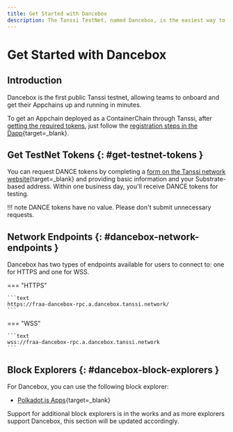 ```yaml
---
title: Get Started with Dancebox
description: The Tanssi TestNet, named Dancebox, is the easiest way to get started with the Tanssi Network. Follow this tutorial to connect to the TestNet.
---
```


# Get Started with Dancebox

## Introduction

Dancebox is the first public Tanssi testnet, allowing teams to onboard and get their Appchains up and running in minutes.

To get an Appchain deployed as a ContainerChain through Tanssi, after [getting the required tokens](#get-testnet-tokens), just follow the [registration steps in the Dapp](/builders/deploy-manage/dapp/deploy/){target=_blank}.

## Get TestNet Tokens {: #get-testnet-tokens }

You can request DANCE tokens by completing a [form on the Tanssi network website](https://www.tanssi.network/claim-dance-tokens){target=_blank} and providing basic information and your Substrate-based address. Within one business day, you'll receive DANCE tokens for testing.

!!! note
    DANCE tokens have no value. Please don't submit unnecessary requests.

## Network Endpoints {: #dancebox-network-endpoints }

Dancebox has two types of endpoints available for users to connect to: one for HTTPS and one for WSS.

=== "HTTPS"

    ```text
    https://fraa-dancebox-rpc.a.dancebox.tanssi.network/
    ```

=== "WSS"

    ```text
    wss://fraa-dancebox-rpc.a.dancebox.tanssi.network
    ```

## Block Explorers {: #dancebox-block-explorers }

For Dancebox, you can use the following block explorer:

- [Polkadot.js Apps](https://polkadot.js.org/apps/?rpc=wss://fraa-dancebox-rpc.a.dancebox.tanssi.network#/explorer){target=_blank}

Support for additional block explorers is in the works and as more explorers support Dancebox, this section will be updated accordingly.


